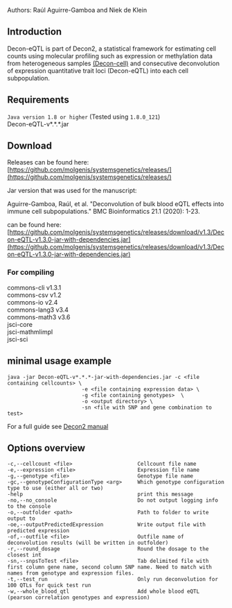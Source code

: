 
Authors: Raúl Aguirre-Gamboa and Niek de Klein

## Introduction 
Decon-eQTL is part of Decon2, a statistical framework for estimating cell counts using molecular profiling such as expression or methylation data from heterogeneous samples 
[(Decon-cell)](https://github.com/molgenis/systemsgenetics/tree/master/Decon2/DeconCell) and consecutive deconvolution of expression quantitative trait loci (Decon-eQTL) into each cell subpopulation.


## Requirements
`Java version 1.8 or higher` (Tested using `1.8.0_121`)  
Decon-eQTL-v\*.\*.\*.jar

## Download

Releases can be found here: [https://github.com/molgenis/systemsgenetics/releases/](https://github.com/molgenis/systemsgenetics/releases/)

Jar version that was used for the manuscript:

Aguirre-Gamboa, Raúl, et al. "Deconvolution of bulk blood eQTL effects into immune cell subpopulations." BMC Bioinformatics 21.1 (2020): 1-23.

can be found here: [https://github.com/molgenis/systemsgenetics/releases/download/v1.3/Decon-eQTL-v1.3.0-jar-with-dependencies.jar](https://github.com/molgenis/systemsgenetics/releases/download/v1.3/Decon-eQTL-v1.3.0-jar-with-dependencies.jar)

### For compiling
commons-cli v1.3.1  
commons-csv v1.2  
commons-io v2.4  
commons-lang3 v3.4  
commons-math3 v3.6  
jsci-core  
jsci-mathmlimpl  
jsci-sci

## minimal usage example
    
    java -jar Decon-eQTL-v*.*.*-jar-with-dependencies.jar -c <file containing cellcounts> \
                            -e <file containing expression data> \
                            -g <file containing genotypes>  \
                            -o <output directory> \
                            -sn <file with SNP and gene combination to test>
    
For a full guide see [Decon2 manual](https://github.com/molgenis/systemsgenetics/tree/master/Decon2)

## Options overview

    -c,--cellcount <file>                     Cellcount file name
    -e,--expression <file>                    Expression file name
    -g,--genotype <file>                      Genotype file name
    -gc,--genotypeConfigurationType <arg>     Which genotype configuration type to use (either all or two)
    -help                                     print this message
    -no,--no_console                          Do not output logging info to the console
    -o,--outfolder <path>                     Path to folder to write output to
    -oe,--outputPredictedExpression           Write output file with predicted expression
    -of,--outfile <file>                      Outfile name of deconvolution results (will be written in outfolder)
    -r,--round_dosage                         Round the dosage to the closest int
    -sn,--snpsToTest <file>                   Tab delimited file with first column gene name, second column SNP name. Need to match with names from genotype and expression files.
    -t,--test_run                             Only run deconvolution for 100 QTLs for quick test run
    -w,--whole_blood_qtl                      Add whole blood eQTL (pearson correlation genotypes and expression)
